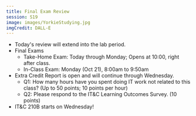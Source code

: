 ```yaml
---
title: Final Exam Review
session: S19
image: images/YorkieStudying.jpg
imgCredit: DALL-E 
---
```

* Today's review will extend into the lab period.
* Final Exams
    * Take-Home Exam: Today through Monday; Opens at 10:00, right after class.
    * In-Class Exam: Monday (Oct 21), 8:00am to 9:50am
* Extra Credit Report is open and will continue through Wednesday.
    * Q1: How many hours have you spent doing IT work not related to this class? (Up to 50 points; 10 points per hour)
    * Q2: Please respond to the IT&C Learning Outcomes Survey. (10 points)
* IT&C 210B starts on Wednesday!
